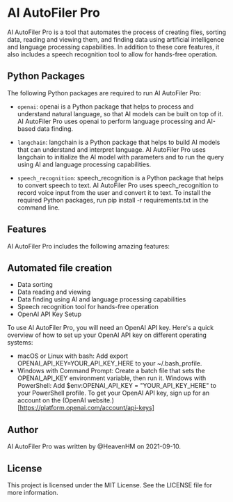 # AI AutoFiler Pro
AI AutoFiler Pro is a tool that automates the process of creating files, sorting data, reading and viewing them, and finding data using artificial intelligence and language processing capabilities. In addition to these core features, it also includes a speech recognition tool to allow for hands-free operation.

## Python Packages
The following Python packages are required to run AI AutoFiler Pro:
- `openai`: openai is a Python package that helps to process and understand natural language, so that AI models can be built on top of it. AI AutoFiler Pro uses openai to perform language processing and AI-based data finding.

- `langchain`: langchain is a Python package that helps to build AI models that can understand and interpret language. AI AutoFiler Pro uses langchain to initialize the AI model with parameters and to run the query using AI and language processing capabilities.

- `speech_recognition`: speech_recognition is a Python package that helps to convert speech to text. AI AutoFiler Pro uses speech_recognition to record voice input from the user and convert it to text.
To install the required Python packages, run pip install -r requirements.txt in the command line.

## Features
AI AutoFiler Pro includes the following amazing features:

## Automated file creation
- Data sorting
- Data reading and viewing
- Data finding using AI and language processing capabilities
- Speech recognition tool for hands-free operation
- OpenAI API Key Setup

To use AI AutoFiler Pro, you will need an OpenAI API key. Here's a quick overview of how to set up your OpenAI API key on different operating systems:

- macOS or Linux with bash: Add export OPENAI_API_KEY=YOUR_API_KEY_HERE to your ~/.bash_profile.
- Windows with Command Prompt: Create a batch file that sets the OPENAI_API_KEY environment variable, then run it.
Windows with PowerShell: Add $env:OPENAI_API_KEY = "YOUR_API_KEY_HERE" to your PowerShell profile.
To get your OpenAI API key, sign up for an account on the (OpenAI website.)[https://platform.openai.com/account/api-keys]

## Author
AI AutoFiler Pro was written by @HeavenHM on 2021-09-10.

## License
This project is licensed under the MIT License. See the LICENSE file for more information.